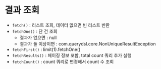 # 결과 조회

- `fetch()` : 리스트 조회, 데이터 없으면 빈 리스트 반환
- `fetchOne()` : 단 건 조회
    - 결과가 없으면 : null
    - 결과가 둘 이상이면 : com.querydsl.core.NonUniqueResultException
- `fetchFirst()` : limit(1).fetchOne()
- `fetchResults()` : 페이징 정보 포함, total count 쿼리 추가 실행
- `fetchCount()` : count 쿼리로 변경해서 count 수 조회